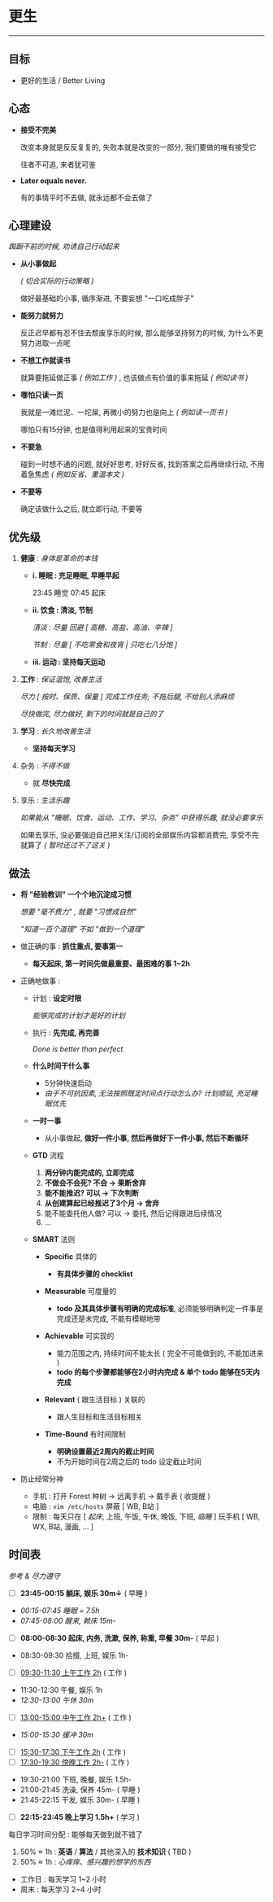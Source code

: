 # 更生

<!-- _Rehabilitation_ -->

---

## 目标

-   更好的生活 / Better Living

<!-- > To be a better man. -->

## 心态

-   **接受不完美**

    改变本身就是反反复复的, 失败本就是改变的一部分, 我们要做的唯有接受它

    往者不可追, 来者犹可鉴

-   **Later equals never.**

    有的事情平时不去做, 就永远都不会去做了

## 心理建设

_踟蹰不前的时候, 劝诱自己行动起来_

-   **从小事做起**

    _( 切合实际的行动策略 )_

    做好最基础的小事, 循序渐进, 不要妄想 "一口吃成胖子"

-   **能努力就努力**

    反正迟早都有忍不住去颓废享乐的时候, 那么能够坚持努力的时候, 为什么不更努力进取一点呢

-   **不想工作就读书**

    就算要拖延做正事 _( 例如工作 )_ , 也该做点有价值的事来拖延 _( 例如读书 )_

-   **哪怕只读一页**

    我就是一滩烂泥、一坨屎, 再微小的努力也是向上 _( 例如读一页书 )_

    哪怕只有15分钟, 也是值得利用起来的宝贵时间

-   **不要急**

    碰到一时想不通的问题, 就好好思考, 好好反省, 找到答案之后再继续行动, 不用着急焦虑 _( 例如反省、重温本文 )_

-   **不要等**

    确定该做什么之后, 就立即行动, 不要等

## 优先级

<!-- _Priority_ -->

1.  **健康** : _身体是革命的本钱_

    -   **i. 睡眠 : 充足睡眠, 早睡早起**

        23:45 睡觉 07:45 起床

    -   **ii. 饮食 : 清淡, 节制**

        _清淡 : 尽量 回避 [ 高糖、高盐、高油、辛辣 ]_

        _节制 : 尽量 [ 不吃零食和夜宵 | 只吃七八分饱 ]_

    -   **iii. 运动 : 坚持每天运动**

1.  **工作** : _保证温饱, 改善生活_

    _尽力 [ 按时、保质、保量 ] 完成工作任务; 不拖后腿, 不给别人添麻烦_

    _尽快做完, 尽力做好, 剩下的时间就是自己的了_

1.  **学习** : _长久地改善生活_

    -   **坚持每天学习**

1.  杂务 : _不得不做_

    -   就 **尽快完成**

1.  享乐 : _生活乐趣_

    _如果能从 "睡眠、饮食、运动、工作、学习、杂务" 中获得乐趣, 就没必要享乐_

    如果去享乐, 没必要强迫自己把关注/订阅的全部娱乐内容都消费完, 享受不完就算了 _( 暂时还过不了这关 )_

## 做法

-   **将 "经验教训" 一个个地沉淀成习惯**

    _想要 "毫不费力" , 就要 "习惯成自然"_

    _"知道一百个道理" 不如 "做到一个道理"_

-   做正确的事 : **抓住重点, 要事第一**

    -   **每天起床, 第一时间先做最重要、最困难的事 1~2h**

-   正确地做事 : <!-- _PDCA 循环_ + GTD 流程 + SMART 法则 + _辅助软件_ -->

    -   计划 : **设定时限**

        _能够完成的计划才是好的计划_

    -   执行 : **先完成, 再完善**<!--, 但不必完美-->

        _Done is better than perfect._

    -   **什么时间干什么事**

        -   5分钟快速启动
        -   _由于不可抗因素, 无法按照既定时间点行动怎么办? 计划顺延, 充足睡眠优先_

    -   **一时一事**

        -   从小事做起, **做好一件小事, 然后再做好下一件小事, 然后不断循环**

    -   **GTD** 流程

        1.  **两分钟内能完成的, 立即完成**
        1.  **不做会不会死? 不会 → 果断舍弃**
        1.  **能不能推迟? 可以 → 下次判断**
        1.  **从创建算起已经推迟了3个月 → 舍弃**
        1.  能不能委托他人做? 可以 → 委托, 然后记得跟进后续情况
        1.  …

    -   **SMART** 法则

        -   **Specific** 具体的

            - **有具体步骤的 checklist**

        -   **Measurable** 可度量的

            - **todo 及其具体步骤有明确的完成标准**,
            必须能够明确判定一件事是完成还是未完成, 不能有模糊地带

        -   **Achievable** 可实现的

            - 能力范围之内, 持续时间不能太长 ( 完全不可能做到的, 不能加进来 )
            - **todo 的每个步骤都能够在2小时内完成 & 单个 todo 能够在5天内完成**

        -   **Relevant** ( 跟生活目标 ) 关联的

            - 跟人生目标和生活目标相关

        -   **Time-Bound** 有时间限制

            - **明确设置最近2周内的截止时间**
            - 不为开始时间在2周之后的 todo 设定截止时间

-   防止经常分神

    -   手机 : 打开 Forest 种树 → 远离手机 → 戴手表 ( 收提醒 )
    -   电脑 : `vim /etc/hosts` 屏蔽 [ WB, B站 ]
    -   限制 : 每天只在 [ _起床_, 上班, 午饭, 午休, 晚饭, 下班, _临睡_ ] 玩手机
        [ WB, WX, B站, 漫画, … ] <!-- 可以计划好其它的娱乐时段 -->

## 时间表

_参考 & 尽力遵守_

- [ ] **23:45-00:15 躺床, 娱乐 30m↓** ( 早睡 )
- _00:15-07:45 睡眠 = 7.5h_
- _07:45-08:00 醒来, 赖床 15m-_
- [ ] **08:00-08:30 起床, 内务, 洗漱, 保养, 称重, 早餐 30m-** ( 早起 )
- 08:30-09:30 拾掇, 上班, 娱乐 1h-
- [ ] <u>09:30-11:30 上午工作 2h</u> ( 工作 )
- 11:30-12:30 午餐, 娱乐 1h
- _12:30-13:00 午休 30m_
- [ ] <u>13:00-15:00 中午工作 2h+</u> ( 工作 )
- _15:00-15:30 缓冲 30m_
- [ ] <u>15:30-17:30 下午工作 2h</u> ( 工作 )
- [ ] <u>17:30-19:30 傍晚工作 2h-</u> ( 工作 )
- 19:30-21:00 下班, 晚餐, 娱乐 1.5h-
- 21:00-21:45 洗澡, 保养 45m- ( 早睡 )
- 21:45-22:15 干发, 娱乐 30m- ( 早睡 )
- [ ] **22:15-23:45 晚上学习 1.5h+** ( 学习 )

每日学习时间分配 : 能够每天做到就不错了

1. 50% ≈ 1h : **英语** / **算法** / 其他深入的 **技术知识** ( TBD )
2. 50% ≈ 1h : _心痒痒、感兴趣的想学的东西_

- 工作日 : 每天学习 1~2 小时
- 周末 : 每天学习 2~4 小时
